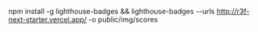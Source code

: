 npm install -g lighthouse-badges && lighthouse-badges --urls http://r3f-next-starter.vercel.app/ -o public/img/scores
